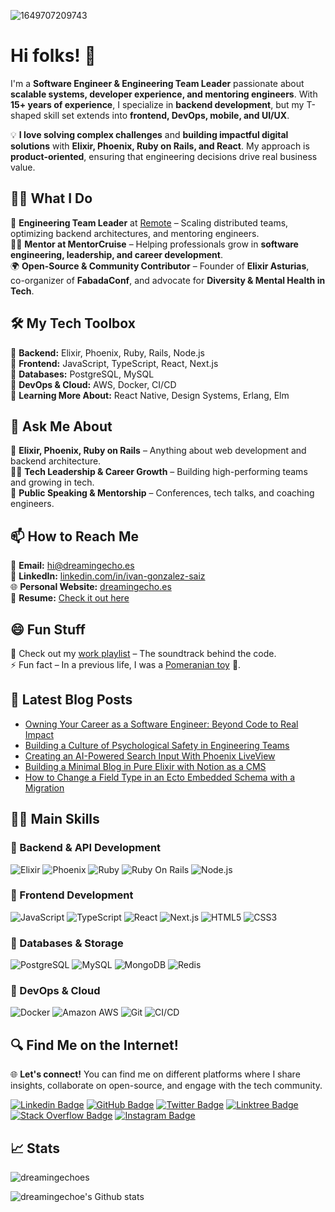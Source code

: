 ![1649707209743](https://user-images.githubusercontent.com/4928335/170882671-07624be5-b7c7-42a1-ad47-fd51e741501e.jpeg)

# Hi folks! 👋

I'm a **Software Engineer & Engineering Team Leader** passionate about **scalable systems, developer experience, and mentoring engineers**. With **15+ years of experience**, I specialize in **backend development**, but my T-shaped skill set extends into **frontend, DevOps, mobile, and UI/UX**.  

💡 **I love solving complex challenges** and **building impactful digital solutions** with **Elixir, Phoenix, Ruby on Rails, and React**. My approach is **product-oriented**, ensuring that engineering decisions drive real business value.  

## 👨‍💻 What I Do  
🏢 **Engineering Team Leader** at [Remote](https://remote.com) – Scaling distributed teams, optimizing backend architectures, and mentoring engineers.  
🧑‍🏫 **Mentor at MentorCruise** – Helping professionals grow in **software engineering, leadership, and career development**.  
🌍 **Open-Source & Community Contributor** – Founder of **Elixir Asturias**, co-organizer of **FabadaConf**, and advocate for **Diversity & Mental Health in Tech**.  

## 🛠️ My Tech Toolbox  
🔹 **Backend:** Elixir, Phoenix, Ruby, Rails, Node.js  
🔹 **Frontend:** JavaScript, TypeScript, React, Next.js  
🔹 **Databases:** PostgreSQL, MySQL  
🔹 **DevOps & Cloud:** AWS, Docker, CI/CD  
🔹 **Learning More About:** React Native, Design Systems, Erlang, Elm  

## 💬 Ask Me About  
🚀 **Elixir, Phoenix, Ruby on Rails** – Anything about web development and backend architecture.  
🧑‍💻 **Tech Leadership & Career Growth** – Building high-performing teams and growing in tech.  
🎤 **Public Speaking & Mentorship** – Conferences, tech talks, and coaching engineers.  

## 📫 How to Reach Me  
📩 **Email:** hi@dreamingecho.es  
💼 **LinkedIn:** [linkedin.com/in/ivan-gonzalez-saiz](https://linkedin.com/in/ivan-gonzalez-saiz)  
🌐 **Personal Website:** [dreamingecho.es](https://dreamingecho.es)  
📄 **Resume:** [Check it out here](https://drive.google.com/file/d/1qEyG1hSF9D-u7NoMJpIaaohVpo7IuXQk/view?usp=sharing)  

## 😄 Fun Stuff  
🎵 Check out my [work playlist](https://open.spotify.com/playlist/4Hppv1D8FYJd10TjoUz04e?si=8npxOv8dSw2qP433IsvXaw) – The soundtrack behind the code.  
⚡ Fun fact – In a previous life, I was a [Pomeranian toy](https://en.wikipedia.org/wiki/Pomeranian_dog) 🐶.  

## 📝 Latest Blog Posts
<!-- BLOG-POST-LIST:START -->
- [Owning Your Career as a Software Engineer: Beyond Code to Real Impact](https://dreamingecho.es/blog/own-your-software-engineering-career-growth)
- [Building a Culture of Psychological Safety in Engineering Teams](https://dreamingecho.es/blog/building-a-culture-of-psychological-safety-in-engineering-teams)
- [Creating an AI-Powered Search Input With Phoenix LiveView](https://dreamingecho.es/blog/creating-an-ai-powered-search-input-with-phoenix-liveview)
- [Building a Minimal Blog in Pure Elixir with Notion as a CMS](https://dreamingecho.es/blog/building-a-minimal-blog-in-pure-elixir-with-notion-as-a-cms)
- [How to Change a Field Type in an Ecto Embedded Schema with a Migration](https://dreamingecho.es/blog/how-to-change-a-field-type-in-an-ecto-embedded-schema-with-a-migration)
<!-- BLOG-POST-LIST:END -->

## 🧑‍💻 Main Skills  

### 🔹 Backend & API Development  
![Elixir](https://img.shields.io/badge/-Elixir-4e2a8e?style=flat-square&logo=elixir)
![Phoenix](https://img.shields.io/badge/-Phoenix-4e2a8e?style=flat-square&logo=elixir)
![Ruby](https://img.shields.io/badge/-Ruby-CC342D?style=flat-square&logo=ruby)
![Ruby On Rails](https://img.shields.io/badge/-Rails-D30001?style=flat-square&logo=ruby-on-rails)
![Node.js](https://img.shields.io/badge/-Node.js-339933?style=flat-square&logo=node.js)

### 🔹 Frontend Development  
![JavaScript](https://img.shields.io/badge/-JavaScript-F7DF1E?style=flat-square&logo=javascript&logoColor=black)
![TypeScript](https://img.shields.io/badge/-TypeScript-3178C6?style=flat-square&logo=typescript)
![React](https://img.shields.io/badge/-React-61DAFB?style=flat-square&logo=react&logoColor=black)
![Next.js](https://img.shields.io/badge/-Next.js-000000?style=flat-square&logo=next.js)
![HTML5](https://img.shields.io/badge/-HTML5-E34F26?style=flat-square&logo=html5&logoColor=white)
![CSS3](https://img.shields.io/badge/-CSS3-1572B6?style=flat-square&logo=css3)

### 🔹 Databases & Storage  
![PostgreSQL](https://img.shields.io/badge/-PostgreSQL-336791?style=flat-square&logo=postgresql&logoColor=white)
![MySQL](https://img.shields.io/badge/-MySQL-4479A1?style=flat-square&logo=mysql&logoColor=white)
![MongoDB](https://img.shields.io/badge/-MongoDB-47A248?style=flat-square&logo=mongodb&logoColor=white)
![Redis](https://img.shields.io/badge/-Redis-DC382D?style=flat-square&logo=redis&logoColor=white)

### 🔹 DevOps & Cloud  
![Docker](https://img.shields.io/badge/-Docker-2496ED?style=flat-square&logo=docker&logoColor=white)
![Amazon AWS](https://img.shields.io/badge/Amazon%20AWS-232F3E?style=flat-square&logo=amazon-aws)
![Git](https://img.shields.io/badge/-Git-F05032?style=flat-square&logo=git&logoColor=white)
![CI/CD](https://img.shields.io/badge/-CI/CD-0A66C2?style=flat-square&logo=githubactions&logoColor=white)

## 🔍 Find Me on the Internet!  

🌐 **Let's connect!** You can find me on different platforms where I share insights, collaborate on open-source, and engage with the tech community.  

[![Linkedin Badge](https://img.shields.io/badge/-LinkedIn-0A66C2?style=flat-square&logo=linkedin&logoColor=white)](https://www.linkedin.com/in/ivan-gonzalez-saiz/)
[![GitHub Badge](https://img.shields.io/badge/-GitHub-181717?style=flat-square&logo=github&logoColor=white)](https://github.com/dreamingechoes)
[![Twitter Badge](https://img.shields.io/badge/-Twitter-1D9BF0?style=flat-square&logo=twitter&logoColor=white)](https://twitter.com/dreamingechoes)
[![Linktree Badge](https://img.shields.io/badge/-Linktree-2ED3BA?style=flat-square&logo=linktree&logoColor=white)](https://linktr.ee/dreamingechoes)
[![Stack Overflow Badge](https://img.shields.io/badge/-Stack%20Overflow-f48024?style=flat-square&logo=stackoverflow&logoColor=white)](https://stackoverflow.com/users/5218888)
[![Instagram Badge](https://img.shields.io/badge/-Instagram-E4405F?style=flat-square&logo=instagram&logoColor=white)](https://instagram.com/dreamingechoes)

## 📈 Stats

<img src="https://komarev.com/ghpvc/?username=dreamingechoes&label=Profile%20views&color=0e75b6&style=flat" alt="dreamingechoes" /> </p>
![dreamingechoe's Github stats](https://github-readme-stats.vercel.app/api?username=dreamingechoes&show_icons=true&count_private=true)
